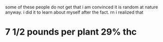 some of these people do not get that i am convinced it is random at nature anyway.
i did it to learn about myself after the fact.
rn i realized that 

7 1/2 pounds per plant 
29% thc
=========================================================================================
